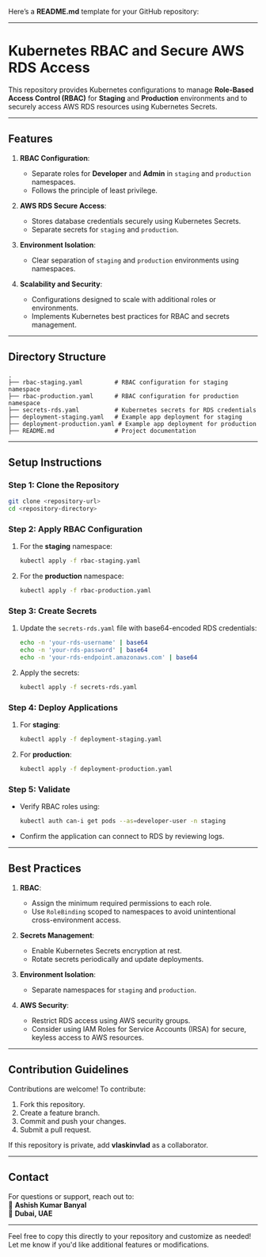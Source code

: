 Here’s a **README.md** template for your GitHub repository:

---

# **Kubernetes RBAC and Secure AWS RDS Access**

This repository provides Kubernetes configurations to manage **Role-Based Access Control (RBAC)** for **Staging** and **Production** environments and to securely access AWS RDS resources using Kubernetes Secrets.

---

## **Features**
1. **RBAC Configuration**:
   - Separate roles for **Developer** and **Admin** in `staging` and `production` namespaces.
   - Follows the principle of least privilege.

2. **AWS RDS Secure Access**:
   - Stores database credentials securely using Kubernetes Secrets.
   - Separate secrets for `staging` and `production`.

3. **Environment Isolation**:
   - Clear separation of `staging` and `production` environments using namespaces.

4. **Scalability and Security**:
   - Configurations designed to scale with additional roles or environments.
   - Implements Kubernetes best practices for RBAC and secrets management.

---

## **Directory Structure**

```plaintext
.
├── rbac-staging.yaml         # RBAC configuration for staging namespace
├── rbac-production.yaml      # RBAC configuration for production namespace
├── secrets-rds.yaml          # Kubernetes secrets for RDS credentials
├── deployment-staging.yaml   # Example app deployment for staging
├── deployment-production.yaml # Example app deployment for production
├── README.md                 # Project documentation
```

---

## **Setup Instructions**

### **Step 1: Clone the Repository**
```bash
git clone <repository-url>
cd <repository-directory>
```

### **Step 2: Apply RBAC Configuration**
1. For the **staging** namespace:
   ```bash
   kubectl apply -f rbac-staging.yaml
   ```
2. For the **production** namespace:
   ```bash
   kubectl apply -f rbac-production.yaml
   ```

### **Step 3: Create Secrets**
1. Update the `secrets-rds.yaml` file with base64-encoded RDS credentials:
   ```bash
   echo -n 'your-rds-username' | base64
   echo -n 'your-rds-password' | base64
   echo -n 'your-rds-endpoint.amazonaws.com' | base64
   ```
2. Apply the secrets:
   ```bash
   kubectl apply -f secrets-rds.yaml
   ```

### **Step 4: Deploy Applications**
1. For **staging**:
   ```bash
   kubectl apply -f deployment-staging.yaml
   ```
2. For **production**:
   ```bash
   kubectl apply -f deployment-production.yaml
   ```

### **Step 5: Validate**
- Verify RBAC roles using:
   ```bash
   kubectl auth can-i get pods --as=developer-user -n staging
   ```
- Confirm the application can connect to RDS by reviewing logs.

---

## **Best Practices**

1. **RBAC**:
   - Assign the minimum required permissions to each role.
   - Use `RoleBinding` scoped to namespaces to avoid unintentional cross-environment access.

2. **Secrets Management**:
   - Enable Kubernetes Secrets encryption at rest.
   - Rotate secrets periodically and update deployments.

3. **Environment Isolation**:
   - Separate namespaces for `staging` and `production`.

4. **AWS Security**:
   - Restrict RDS access using AWS security groups.
   - Consider using IAM Roles for Service Accounts (IRSA) for secure, keyless access to AWS resources.

---

## **Contribution Guidelines**

Contributions are welcome! To contribute:
1. Fork this repository.
2. Create a feature branch.
3. Commit and push your changes.
4. Submit a pull request.

If this repository is private, add **vlaskinvlad** as a collaborator.

---

## **Contact**

For questions or support, reach out to:  
📧 **Ashish Kumar Banyal**  
📍 **Dubai, UAE**

---

Feel free to copy this directly to your repository and customize as needed! Let me know if you'd like additional features or modifications.